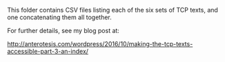 This folder contains CSV files listing each of the six sets of TCP texts, and one concatenating them all together.

For further details, see my blog post at:

http://anterotesis.com/wordpress/2016/10/making-the-tcp-texts-accessible-part-3-an-index/
